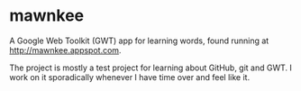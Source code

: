 mawnkee
=======

A Google Web Toolkit (GWT) app for learning words, found running at http://mawnkee.appspot.com.

The project is mostly a test project for learning about GitHub, git and GWT. I work on it
sporadically whenever I have time over and feel like it.
